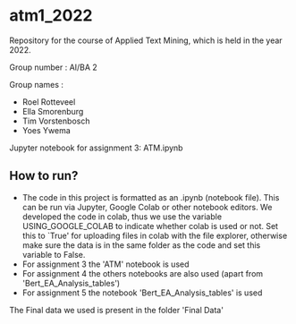 # atm1_2022
Repository for the course of Applied Text Mining, which is held in the year 2022.

Group number : AI/BA 2

Group names : 
- Roel Rotteveel
- Ella Smorenburg
- Tim Vorstenbosch
- Yoes Ywema

Jupyter notebook for assignment 3: ATM.ipynb

## How to run?

- The code in this project is formatted as an .ipynb (notebook file). This can be run via Jupyter, Google Colab or other notebook editors. We developed the code in colab, thus we use the variable USING_GOOGLE_COLAB to indicate whether colab is used or not. Set this to `True' for uploading files in colab with the file explorer, otherwise make sure the data is in the same folder as the code and set this variable to False.
- For assignment 3 the 'ATM' notebook is used
- For assignment 4 the others notebooks are also used (apart from 'Bert_EA_Analysis_tables')
- For assignment 5 the notebook 'Bert_EA_Analysis_tables' is used

The Final data we used is present in the folder 'Final Data'
